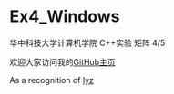 # Ex4_Windows
华中科技大学计算机学院 C++实验 矩阵 4/5

欢迎大家访问我的[GitHub主页](https://gaomengkai.github.io/)

As a recognition of [lyz](https://github.com/lao-ye-zi 'his GitHub')
